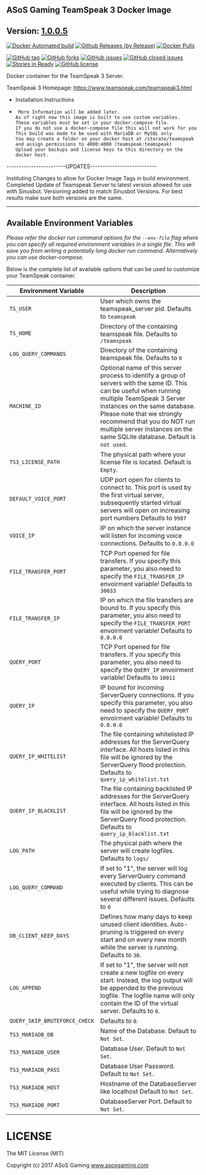 ## ASoS Gaming TeamSpeak 3 Docker Image

## Version: [1.0.0.5](https://github.com/asosgaming/teamspeak/blob/master/Dockerfile)


[![Docker Automated build](https://img.shields.io/docker/automated/asos/teamspeak.svg?style=plastic)](https://hub.docker.com/r/asos/teamspeak/builds)
[![Github Releases (by Release)](https://img.shields.io/github/release/asosgaming/teamspeak.svg?style=plastic)](https://github.com/asosgaming/teamspeak/releases)
[![Docker Pulls](https://img.shields.io/docker/pulls/asos/teamspeak.svg?style=plastic)](https://github.com/asosgaming/teamspeak)

[![GitHub tag](https://img.shields.io/github/tag/asosgaming/teamspeak.svg?style=plastic)](https://github.com/asosgaming/teamspeak/tags)
[![GitHub forks](https://img.shields.io/github/forks/asosgaming/teamspeak.svg?style=plastic)](https://github.com/asosgaming/teamspeak/network)
[![GitHub issues](https://img.shields.io/github/issues/asosgaming/teamspeak.svg?style=plastic)](https://github.com/asosgaming/teamspeak/issues)
[![GitHub closed issues](https://img.shields.io/github/issues-closed/asosgaming/teamspeak.svg?style=plastic)](https://github.com/asosgaming/teamspeak)
[![Stories in Ready](https://badge.waffle.io/asosgaming/teamspeak.png?label=ready&title=Ready)](http://waffle.io/asosgaming/teamspeak)
[![GitHub license](https://img.shields.io/badge/license-MIT-blue.svg?style=plastic)](https://raw.githubusercontent.com/asosgaming/teamspeak/develop/LICENSE)

Docker container for the TeamSpeak 3 Server.

TeamSpeak 3 Homepage: https://www.teamspeak.com/teamspeak3.html


* Installation Instructions

*      More Information will be added later.
      As of right now this image is built to use custom variables.
      These variables must be set in your docker.compose file.   
      If you do not use a docker-compose file this will not work for you
      This build was made to be used with MariaDB or MySQL only
      You may create a folder on your docker host at /storate/teamspeak and assign permissions to 4000:4000 (teamspeak:teamspeak)
      Upload your backups and license keys to this directory on the docker host.

------------------------UPDATES---------------------------

Instituting Changes to allow for Docker Image Tags in build environment.
Completed Update of Teamspeak Server to latest version allowed for use with Sinusbot.
Versioning added to match Sinusbot Versions. For best results make sure both versions are the same.

----------------------------------------------------------

## Available Environment Variables

*Please refer the docker run command options for the `--env-file` flag where you can specify all required environment variables in a single file. This will save you from writing a potentially long docker run command. Alternatively you can use docker-compose.*

Below is the complete list of available options that can be used to customize your TeamSpeak container.

| Environment Variable | Description |
|-----------|-------------|
| `TS_USER` | User which owns the teamspeak_server pid. Defaults to `teamspeak`|
| `TS_HOME` |  Directory of the containing teamspeak file. Defaults to `/teamspeak` |
| `LOG_QUERY_COMMANDS` |Directory of the containing teamspeak file. Defaults to `0`  |
| `MACHINE_ID` | Optional name of this server process to identify a group of servers with the same ID. This can be useful when running multiple TeamSpeak 3 Server instances on the same database. Please note that we strongly recommend that you do NOT run multiple server instances on the same SQLite database. Default is `not used`. |
| `TS3_LICENSE_PATH` |  The physical path where your license file is located. Default is `Empty`.  |
| `DEFAULT_VOICE_PORT` |  UDP port open for clients to connect to. This port is used by the first  virtual server, subsequently  started virtual servers will open on increasing  port numbers Defautls to `9987`  |
| `VOICE_IP` |   IP on which the server instance will listen for incoming voice connections. Defaults to `0.0.0.0`  |
| `FILE_TRANSFER_PORT` |  TCP Port opened for file transfers. If you specify this parameter, you also  need to specify the `FILE_TRANSFER_IP` envoirment variable! Defautls to `30033` |
| `FILE_TRANSFER_IP` |  IP on which the file transfers are bound to. If you specify this parameter,  you also need to specify the `FILE_TRANSFER_PORT` envoirment variable! Defaults to `0.0.0.0`  |
| `QUERY_PORT` |TCP Port opened for file transfers. If you specify this parameter, you also  need to specify the `QUERY_IP` envoirment variable! Defautls to `10011` |
| `QUERY_IP` | IP bound for incoming ServerQuery connections. If you specify this parameter,  you also need to specify the `QUERY_PORT` envoirment variable! Defaults to `0.0.0.0`  |
| `QUERY_IP_WHITELIST` |  The file containing whitelisted IP addresses for the ServerQuery interface. All hosts listed in this file will be ignored by the ServerQuery flood protection. Defaults to `query_ip_whitelist.txt`  |
| `QUERY_IP_BLACKLIST` |  The file containing backlisted IP addresses for the ServerQuery interface. All hosts listed in this file will be ignored by the ServerQuery flood protection. Defaults to `query_ip_blacklist.txt` |
| `LOG_PATH` |   The physical path where the server will create logfiles. Defaults to `logs/`  |
| `LOG_QUERY_COMMAND` |  If set to "1", the server will log every ServerQuery command executed by clients. This can  be useful while trying to diagnose several different issues. Defaults to `0`  |
| `DB_CLIENT_KEEP_DAYS` |  Defines how many days to keep unused client identities. Auto-pruning is triggered on every  start and on every new month while the server is running. Defaults to `30`.  |
| `LOG_APPEND` |  If set to "1", the server will not create a new logfile on every start. Instead, the log output will be appended to the previous logfile. The logfile name will only contain the ID of the virtual server. Defaults to `0`.  |
| `QUERY_SKIP_BRUTEFORCE_CHECK` | Defaults to `0`.  |
| `TS3_MARIADB_DB` | Name of the Database. Default to  `Not Set`.  |
| `TS3_MARIADB_USER` | Database User. Default to  `Not Set`.  |
| `TS3_MARIADB_PASS` | Database User Password. Default to  `Not Set`. |
| `TS3_MARIADB_HOST` | Hostname of the DatabaseServer like localhost Default to  `Not Set`. |
| `TS3_MARIADB_PORT` | DatabaseServer Port. Default to  `Not Set`.  |


# LICENSE
The MIT License (MIT)

Copyright (c) 2017 ASoS Gaming www.asosgaming.com
